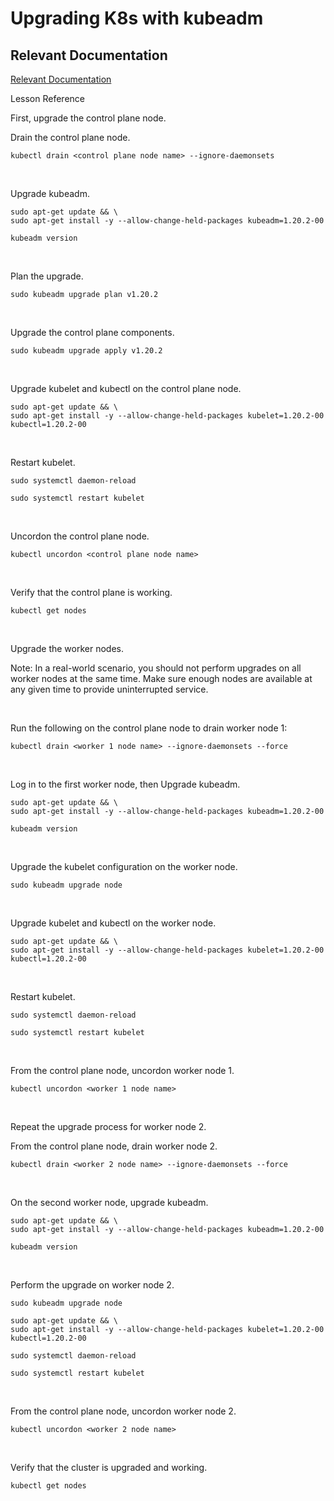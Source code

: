 # Upgrading K8s with kubeadm


## Relevant Documentation

[Relevant Documentation](https://kubernetes.io/docs/tasks/administer-cluster/kubeadm/kubeadm-upgrade/)

Lesson Reference

First, upgrade the control plane node.

Drain the control plane node.

```
kubectl drain <control plane node name> --ignore-daemonsets
```

&nbsp;
&nbsp;

Upgrade kubeadm.

```
sudo apt-get update && \
sudo apt-get install -y --allow-change-held-packages kubeadm=1.20.2-00

kubeadm version
```

&nbsp;
&nbsp;

Plan the upgrade.

```
sudo kubeadm upgrade plan v1.20.2
```

&nbsp;
&nbsp;

Upgrade the control plane components.

```
sudo kubeadm upgrade apply v1.20.2
```

&nbsp;
&nbsp;

Upgrade kubelet and kubectl on the control plane node.

```
sudo apt-get update && \
sudo apt-get install -y --allow-change-held-packages kubelet=1.20.2-00 kubectl=1.20.2-00
```

&nbsp;
&nbsp;

Restart kubelet.

```
sudo systemctl daemon-reload

sudo systemctl restart kubelet
```

&nbsp;
&nbsp;

Uncordon the control plane node.

```
kubectl uncordon <control plane node name>
```

&nbsp;
&nbsp;

Verify that the control plane is working.

```
kubectl get nodes
```

&nbsp;
&nbsp;

Upgrade the worker nodes.

Note: In a real-world scenario, you should not perform upgrades on all worker nodes at the same time. Make sure enough nodes are available at any given time to provide uninterrupted service.

&nbsp;
&nbsp;

Run the following on the control plane node to drain worker node 1:

```
kubectl drain <worker 1 node name> --ignore-daemonsets --force
```

&nbsp;
&nbsp;

Log in to the first worker node, then Upgrade kubeadm.

```
sudo apt-get update && \
sudo apt-get install -y --allow-change-held-packages kubeadm=1.20.2-00

kubeadm version
```

&nbsp;
&nbsp;

Upgrade the kubelet configuration on the worker node.

```
sudo kubeadm upgrade node
```

&nbsp;
&nbsp;

Upgrade kubelet and kubectl on the worker node.

```
sudo apt-get update && \
sudo apt-get install -y --allow-change-held-packages kubelet=1.20.2-00 kubectl=1.20.2-00
```

&nbsp;
&nbsp;

Restart kubelet.

```
sudo systemctl daemon-reload

sudo systemctl restart kubelet
```

&nbsp;
&nbsp;

From the control plane node, uncordon worker node 1.

```
kubectl uncordon <worker 1 node name>
```

&nbsp;
&nbsp;

Repeat the upgrade process for worker node 2.

From the control plane node, drain worker node 2.

```
kubectl drain <worker 2 node name> --ignore-daemonsets --force
```

&nbsp;
&nbsp;

On the second worker node, upgrade kubeadm.

```
sudo apt-get update && \
sudo apt-get install -y --allow-change-held-packages kubeadm=1.20.2-00

kubeadm version
```

&nbsp;
&nbsp;

Perform the upgrade on worker node 2.

```
sudo kubeadm upgrade node

sudo apt-get update && \
sudo apt-get install -y --allow-change-held-packages kubelet=1.20.2-00 kubectl=1.20.2-00

sudo systemctl daemon-reload

sudo systemctl restart kubelet
```

&nbsp;
&nbsp;

From the control plane node, uncordon worker node 2.

```
kubectl uncordon <worker 2 node name>
```

&nbsp;
&nbsp;

Verify that the cluster is upgraded and working.

```
kubectl get nodes
```
